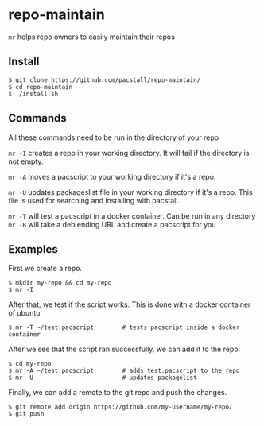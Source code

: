 # repo-maintain

`mr` helps repo owners to easily maintain their repos

## Install

```console
$ git clone https://github.com/pacstall/repo-maintain/
$ cd repo-maintain
$ ./install.sh
```

## Commands
All these commands need to be run in the directory of your repo

`mr -I` creates a repo in your working directory. It will fail if the directory is not empty.

`mr -A` moves a pacscript to your working directory if it's a repo.

`mr -U` updates packageslist file in your working directory if it's a repo. This file is used for searching and installing with pacstall.

`mr -T` will test a pacscript in a docker container. Can be run in any directory
`mr -B` will take a deb ending URL and create a pacscript for you

## Examples

First we create a repo.
```console
$ mkdir my-repo && cd my-repo
$ mr -I
```

After that, we test if the script works. This is done with a docker container of ubuntu.
```console
$ mr -T ~/test.pacscript        # tests pacscript inside a docker container
```

After we see that the script ran successfully, we can add it to the repo.

```console
$ cd my-repo
$ mr -A ~/test.pacscript        # adds test.pacscript to the repo
$ mr -U                         # updates packagelist
```

Finally, we can add a remote to the git repo and push the changes.

```console
$ git remote add origin https://github.com/my-username/my-repo/ 
$ git push
```
